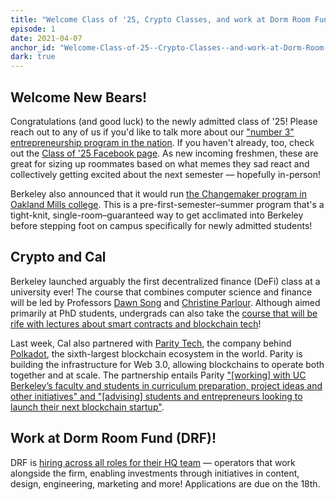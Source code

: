 ```yaml
---
title: "Welcome Class of '25, Crypto Classes, and work at Dorm Room Fund!"
episode: 1
date: 2021-04-07
anchor_id: "Welcome-Class-of-25--Crypto-Classes--and-work-at-Dorm-Room-Fund-euetru"
dark: true
---
```


## Welcome New Bears!

Congratulations (and good luck) to the newly admitted class of '25! Please reach out to any of us if you'd like to talk more about our ["number 3" entrepreneurship program in the nation](https://www.usnews.com/best-colleges/rankings/business-entrepreneurship). If you haven't already, too, check out the [Class of '25 Facebook page](https://www.facebook.com/groups/458729248321240). As new incoming freshmen, these are great for sizing up roommates based on what memes they sad react and collectively getting excited about the next semester — hopefully in-person!

Berkeley also announced that it would run [the Changemaker program in Oakland Mills college](https://news.berkeley.edu/2021/03/25/berkeley-launches-one-year-residential-program-at-mills-college/). This is a pre-first-semester–summer program that's a tight-knit, single-room–guaranteed way to get acclimated into Berkeley before stepping foot on campus specifically for newly admitted students!

## Crypto and Cal

Berkeley launched arguably the first decentralized finance (DeFi) class at a university ever! The course that combines computer science and finance will be led by Professors [Dawn Song](https://people.eecs.berkeley.edu/~dawnsong/) and [Christine Parlour](https://haas.berkeley.edu/faculty/parlour-christine/). Although aimed primarily at PhD students, undergrads can also take the [course that will be rife with lectures about smart contracts and blockchain tech](https://berkeley-defi.github.io/)!

Last week, Cal also partnered with [Parity Tech](https://www.parity.io/), the company behind [Polkadot](https://polkadot.network/), the sixth-largest blockchain ecosystem in the world. Parity is building the infrastructure for Web 3.0, allowing blockchains to operate both together and at scale. The partnership entails Parity ["[working] with UC Berkeley’s faculty and students in curriculum preparation, project ideas and other initiatives" and "[advising] students and entrepreneurs looking to launch their next blockchain startup"](https://cointelegraph.com/news/uc-berkeley-partners-with-parity-technologies-to-bolster-blockchain-curriculum).

## Work at Dorm Room Fund (DRF)!

DRF is [hiring across all roles for their HQ team](https://blog.dormroomfund.com/post/student-founders-need-you-join-the-dorm-room-fund-hq-team) — operators that work alongside the firm, enabling investments through initiatives in content, design, engineering, marketing and more! Applications are due on the 18th.